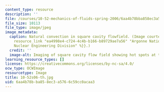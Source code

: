 ```yaml
---
content_type: resource
description: ''
file: /courses/10-52-mechanics-of-fluids-spring-2006/6aa4b78bba858ec3a5766c59cc0acaa3_10-52s06-th.jpg
file_size: 10113
file_type: image/jpeg
image_metadata:
  caption: Natural convection in square cavity flowfield. (Image courtesy of the {{%
    resource_link "ea4998e4-c724-4c4b-b166-b89729ae7a56" "Argonne National Laboratory,
    Nuclear Engineering Division" %}}.)
  credit: ''
  image-alt: Imaging of square cavity flow field showing hot spots at the sides.
learning_resource_types: []
license: https://creativecommons.org/licenses/by-nc-sa/4.0/
ocw_type: OCWImage
resourcetype: Image
title: 10-52s06-th.jpg
uid: 6aa4b78b-ba85-8ec3-a576-6c59cc0acaa3
---
```

